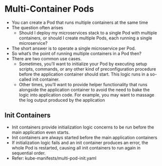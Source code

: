 # Multi-Container Pods
- You can create a Pod that runs multiple containers at the same time
- The question often arises
  - Should I deploy my microservices stack to a single Pod with multiple containers, or should I create multiple Pods, each running a single microservice?
- The short answer is to operate a single microservice per Pod.
- So what’s the point of running multiple containers in a Pod then?
- There are two common use cases.
  - Sometimes, you’ll want to initialize your Pod by executing setup scripts, commands, or any other kind of preconfiguration procedure before the application container should start. This logic runs in a so-called init container.
  - Other times, you’ll want to provide helper functionality that runs alongside the application container to avoid the need to bake the logic into application code. For example, you may want to massage the log output produced by the application

## Init Containers
- Init containers provide initialization logic concerns to be run before the main application even starts.
- Init containers are always started before the main application containers
- If initialization logic fails and an init container produces an error, the whole Pod is restarted, causing all init containers to run again in sequential order.
- Refer: kube-manifests/multi-pod-init.yaml
